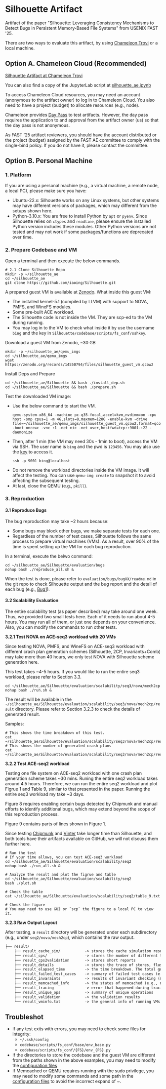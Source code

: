 # Silhouette Artifact

Artifact of the paper "Silhouette: Leveraging Consistency Mechanisms to Detect Bugs in Persistent Memory-Based File Systems" from USENIX FAST '25.


There are two ways to evaluate this artifact, by using [Chameleon Trovi](https://chameleoncloud.readthedocs.io/en/latest/technical/sharing.html) or a local machine.

## Option A. Chameleon Cloud (Recommended)

[Silhouette Artifact at Chameleon Trovi](https://www.chameleoncloud.org/experiment/share/3c807f1d-80db-443c-8d88-c645fa3695e8)

You can also find a copy of the JupyterLab script at [silhouette_ae.ipynb](https://github.com/iaoing/Silhouette/blob/main/silhouette_ae.ipynb)

To access Chameleon Cloud resources, you may need an account (anonymous to the artifact owner) to log in to Chameleon Cloud. You also need to have a project (budget) to allocate resources (e.g., node).

Chameleon provides [Day Pass](https://chameleoncloud.readthedocs.io/en/latest/technical/daypass.html) to test artifacts. However, the day pass requires the application to and approval from the artifact owner (us) so that the day pass is not anonymous.

As FAST '25 artifact reviewers, you should have the account distributed or the project (budget) assigned by the FAST AE committee to comply with the single-bind policy. If you do not have it, please contact the committee.

## Option B. Personal Machine

### 1. Platform

If you are using a personal machine (e.g., a virtual machine, a remote node, a local PC), please make sure you have:
- Ubuntu-22.x:
    Silhouette works on any Linux systems, but other systems may have different versions of packages, which may different from the setups shown here.
- Python-3.10.x:
    You are free to install Python by `apt` or `pyenv`. Since Silhouette relies on `ctypes` and `readline`, please ensure the installed Python version includes these modules. Other Python versions are not tested and may not work if some packages/functions are deprecated over time.

### 2. Prepare Codebase and VM

Open a terminal and then execute the below commands.

```shell
# 2.1 Clone Silhouette Repo
mkdir -p ~/silhouette_ae
cd ~/silhouette_ae
git clone https://github.com/iaoing/Silhouette.git
```

A prepared guest VM is available at [Zenodo](https://zenodo.org/records/14550794).
What inside this guest VM:
- The installed kernel-5.1 (compiled by LLVM) with support to NOVA, PMFS, and WineFS modules.
- Some pre-built ACE workload.
- The Silhouette code is not inside the VM. They are scp-ed to the VM during running.
- You may log in to the VM to check what inside it by use the username `bing` and the key in `Silhouette/codebase/scripts/fs_conf/sshkey`.

Download a guest VM from Zenodo, ~30 GB
```shell
mkdir -p ~/silhouette_ae/qemu_imgs
cd ~/silhouette_ae/qemu_imgs
wget https://zenodo.org/records/14550794/files/silhouette_guest_vm.qcow2
```

Install Deps and Prepare
```shell
cd ~/silhouette_ae/Silhouette && bash ./install_dep.sh
cd ~/silhouette_ae/Silhouette && bash ./prepare.sh
```

Test the downloaded VM image:
- Use the below command to start the VM.
    ```shell
    qemu-system-x86_64 -machine pc-q35-focal,accel=kvm,nvdimm=on -cpu host -smp cpus=1 -m 4G,slots=8,maxmem=128G -enable-kvm -drive file=~/silhouette_ae/qemu_imgs/silhouette_guest_vm.qcow2,format=qcow2,index=0,media=disk -boot once=c -vnc :1 -net nic -net user,hostfwd=tcp::9001-:22 -daemonize
    ```
- Then, after 1 min (the VM may need 30s - 1min to boot), access the VM via SSH. The user name is `bing` and the pwd is `123456`. You may also use the [key](https://github.com/iaoing/Silhouette/tree/main/codebase/scripts/fs_conf/sshkey) to access it.
    ```shell
    ssh -p 9001 bing@localhost
    ```
- Do not remove the workload directories inside the VM image. It will affect the testing. You can use `qemu-img create` to snapshot it to avoid affecting the subsequent testing.
- At last, close the QEMU (e.g., `pkill`).

### 3. Reproduction

#### 3.1 Reproduce Bugs

The bug reproduction may take ~2 hours because:
- Some bugs may block other bugs, we make separate tests for each one.
- Regardless of the number of test cases, Silhouette follows the same process to prepare virtual machines (VMs). As a result, over 90% of the time is spent setting up the VM for each bug reproduction.

In a terminal, execute the belwo command:
```shell
cd ~/silhouette_ae/Silhouette/evaluation/bugs
nohup bash ./reproduce_all.sh &
```

When the test is done, please refer to `evaluation/bugs/bugXX/readme.md` in the git repo to check Silhouette output and the bug report and the detail of each bug (e.g., [Bug1](https://github.com/iaoing/Silhouette/blob/main/evaluation/bugs/bug1/readme.md)).

#### 3.2 Scalability Evaluation

The entire scalability test (as paper described) may take around one week. Thus, we provided two small tests here. Each of it needs to run about 4-5 hours. You may run all of them, or just one depends on your convenience. Also, you can modify the commands to run other tests.

**3.2.1 Test NOVA on ACE-seq3 workload with 20 VMs**

Since testing NOVA, PMFS, and WineFS on ACE-seq3 workload with different crash plan generation schemes (Silhouette, 2CP, Invariants+Comb) may take more than 40 hours, we only test NOVA with Silhouette scheme generation here.

This test takes ~4-5 hours. If you would like to run the entire seq3 workload, please refer to Section 3.3.

```shell
cd ~/silhouette_ae/Silhouette/evaluation/scalability/seq3/nova/mech2cp
nohup bash ./run.sh &
```

The result will be available in the `~/silhouette_ae/Silhouette/evaluation/scalability/seq3/nova/mech2cp/result` directory. Please refer to Section 3.2.3 to check the details of generated result.

Samples:
```shell
# This shows the time breakdown of this test.
cat ~/silhouette_ae/Silhouette/evaluation/scalability/seq3/nova/mech2cp/result/result_elapsed_time/result_time.txt
# This shows the number of generated crash plans
cat ~/silhouette_ae/Silhouette/evaluation/scalability/seq3/nova/mech2cp/result/result_cps/result.txt
```

**3.2.2 Test ACE-seq2 workload**

Testing one file system on ACE-seq2 workload with one crash plan generation scheme takes ~30 mins. Runing the entire seq2 workload takes around 4.5 hours. Therefore, we can run the entire seq2 workload and plot Figrue 1 and Table 9, similar to that presented in the paper. Running the entire seq3 workload my take ~3 days.

Figure 8 requires enabling certain bugs detected by Chipmunk and manual efforts to identify additional bugs, which may extend beyond the scope of this reproduction process.

Figure 9 contains parts of lines shown in Figure 1.

Since testing [Chipmunk](https://github.com/utsaslab/chipmunk) and [Vinter](https://github.com/KIT-OSGroup/vinter/tree/master) take longer time than Silhouette, and both tools have their artifacts available on GitHub, we will not discuss them further here.

```shell
# Run the test
# If your time allows, you can test ACE-seq3 workload
cd ~/silhouette_ae/Silhouette/evaluation/scalability/seq2
nohup bash ./run_all.sh &

# Analyze the result and plot the figrue and table
cd ~/silhouette_ae/Silhouette/evaluation/scalability/seq2
bash ./plot.sh

# Check the table
cat ~/silhouette_ae/Silhouette/evaluation/scalability/seq2/table_9.txt

# Check the figure
# You may need to use GUI or `scp` the figure to a local PC to view it.
```

**3.2.3 Raw Output Layout**

After testing, a `result` directory will be generated under each subdirectory (e.g., under `seq2/nova/mech2cp`), which contains the raw output.

```txt
├── result/
    ├── result_cache_sim/           -> stores the cache simulation result, e.g., the number of in-flight stores at each ordering point, the duplicate fences.
    ├── result_cps/                 -> stores the number of different types of crash plans.
    ├── result_cps2validation       -> stores short reports
    ├── result_details              -> stores the trace of stores, flushes, and fences in the order of timestamp. Each store are marked as rep (replication-related stores), lsw (Log-structure Write-related stores), jnl (journal-related stores), or nothing (unprotected store). It also contains the detailed info (which store should be persisted and which should be unpersisted) generated crash plans.
    ├── result_elapsed_time         -> the time breakdown. The total guest time is related to the number of running VMs.
    ├── result_failed_test_cases    -> summary of failed test cases (e.g., rename a dir as its parents)
    ├── result_invaraints           -> results of invariant checking (may contain false positives)
    ├── result_memcached_info       -> the states of memcached (e.g., number of sets)
    ├── result_tracing              -> error that happened during tracing (execution)
    ├── result_unique_ops           -> summary of unique operations
    ├── result_validation           -> the validation results
    └── result_vminfo.txt           -> the general info of running VMs
```

## Troubleshot

- If any test exits with errors, you may need to check some files for integrity:
    - `~/.ssh/config`
    - `codebase/scripts/fs_conf/base/env_base.py`
    - `codebase/scripts/fs_conf/{FS}/env_{FS}.py`
- If the directories to store the codebase and the guest VM are different from the paths shown in the above examples, you may need to modify the [configuration files](https://github.com/iaoing/Silhouette/tree/main/codebase/scripts/fs_conf)
- If Memcached or QEMU requires running with the sudo privilege, you may need to modify some commands and some path in the [configuration files](https://github.com/iaoing/Silhouette/tree/main/codebase/scripts/fs_conf) to avoid the incorrect expand of ~.
